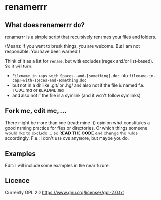 # renamerrr

## What does renamerrr do?

renamerrr is a simple script that recursively renames your files and folders.

(Means: If you want to break things, you are welcome. But I am not responsible.
You have been warned!)

Think of it as a list for `rename`, but with excludes (regex and/or list-based). So
it will turn:

 - `Filename in caps with Spaces--and-[something].doc` into `filename-in-caps-with-spaces-and-something.doc`
 - but not in a dir like .git/ or .hg/ and also not if the file is named f.e. TODO.md or README.md
 - and also not if the file is a symlink (and it won't follow symlinks)


## Fork me, edit me, …

There might be more than one (read: mine :)) opinion what constitutes a good
naming practice for files or directories. Or which things someone would like to
exclude … so **READ THE CODE** and change the rules accordingly. F.e.: I don't
use cvs anymore, but maybe you do.


## Examples

Edit: I will include some examples in the near future.


## Licence

Currently GPL 2.0 <https://www.gnu.org/licenses/gpl-2.0.txt>

